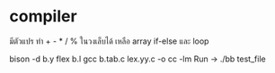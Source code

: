 # compiler
มีตัวแปร ทำ + - * / % ในวงเล็บได้
เหลือ array if-else และ loop

bison -d b.y
flex b.l
gcc b.tab.c lex.yy.c -o cc -lm
Run -> ./bb test_file
